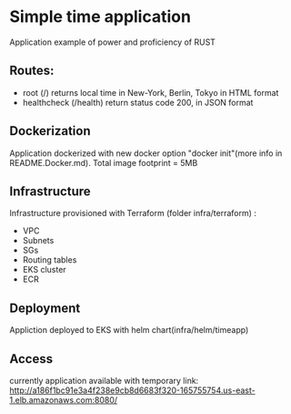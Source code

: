 # Simple time application

Application example of power and proficiency of RUST
## Routes:
* root (/) returns local time in New-York, Berlin, Tokyo in HTML format
* healthcheck (/health) return status code 200, in JSON format
## Dockerization
Application dockerized with new docker option "docker init"(more info in README.Docker.md). Total image footprint = 5MB
## Infrastructure
Infrastructure provisioned with Terraform (folder infra/terraform) :
* VPC
* Subnets
* SGs
* Routing tables
* EKS cluster
* ECR
## Deployment
Appliction deployed to EKS with helm chart(infra/helm/timeapp)
## Access
currently application available with temporary link: http://a186f1bc91e3a4f238e9cb8d6683f320-165755754.us-east-1.elb.amazonaws.com:8080/
